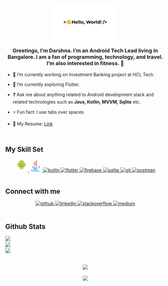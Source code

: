 <div align="center">
<img src="https://raw.githubusercontent.com/darshna22/media-content/main/greetings.gif" align="center" style="width: 40%;" />
</div>  
  

### <div align="center">Greetings, I’m Darshna. I’m an Android Tech Lead living in Bangalore. I am a fan of programming, technology, and travel. I’m also interested in fitness. 🚀</div>  
  

- 🔭 I’m currently working on Investment Banking project at HCL Tech.  
  

- 🌱 I’m currently exploring Flutter.  
  

- ❓ Ask me about anything related to Android development stack and related technologies such as **Java, Kotlin, MVVM, Sqlite** etc.  
  

- ⚡ Fun fact: I use tabs over spaces  


- 🚀 My Resume: [Link](https://github.com/darshna22/darshna22/blob/main/Darshna%20Kumari%20ATS%20resume%2009-2025.pdf)
  

<br/>  


## My Skill Set  
<div align="center">  
  <a href="https://developer.android.com" target="_blank" rel="noreferrer"> 
    <img src="https://raw.githubusercontent.com/devicons/devicon/master/icons/android/android-original-wordmark.svg" alt="android" width="40" height="40"/> 
  </a>
  <a href="https://www.java.com" target="_blank" rel="noreferrer"> 
    <img src="https://raw.githubusercontent.com/devicons/devicon/master/icons/java/java-original.svg" alt="java" width="40" height="40"/> 
  </a> 
  <a href="https://kotlinlang.org" target="_blank" rel="noreferrer"> 
    <img src="https://www.vectorlogo.zone/logos/kotlinlang/kotlinlang-icon.svg" alt="kotlin" width="40" height="40"/> 
  </a>
  <a href="https://flutter.dev" target="_blank" rel="noreferrer"> 
    <img src="https://www.vectorlogo.zone/logos/flutterio/flutterio-icon.svg" alt="flutter" width="40" height="40"/> 
  </a>
  <a href="https://firebase.google.com/" target="_blank" rel="noreferrer"> 
    <img src="https://www.vectorlogo.zone/logos/firebase/firebase-icon.svg" alt="firebase" width="40" height="40"/> 
  </a>
  <a href="https://www.sqlite.org/" target="_blank" rel="noreferrer"> 
    <img src="https://www.vectorlogo.zone/logos/sqlite/sqlite-icon.svg" alt="sqlite" width="40" height="40"/> 
  </a>
  <a href="https://git-scm.com/" target="_blank" rel="noreferrer">
    <img src="https://www.vectorlogo.zone/logos/git-scm/git-scm-icon.svg" alt="git" width="40" height="40"/> 
  </a> 
  <a href="https://postman.com" target="_blank" rel="noreferrer"> 
    <img src="https://www.vectorlogo.zone/logos/getpostman/getpostman-icon.svg" alt="postman" width="40" height="40"/> 
  </a> 
</div>  

<br/>  


## Connect with me  
<div align="center">
<a href="https://github.com/darshna22" target="_blank">
<img src=https://img.shields.io/badge/github-%2324292e.svg?&style=for-the-badge&logo=github&logoColor=white alt=github style="margin-bottom: 5px;" />
</a>
<a href="https://linkedin.com/in/darshnakumari" target="_blank">
<img src=https://img.shields.io/badge/linkedin-%231E77B5.svg?&style=for-the-badge&logo=linkedin&logoColor=white alt=linkedin style="margin-bottom: 5px;" />
</a>
<a href="https://stackoverflow.com/users/11625228/darshna-kumari" target="_blank">
<img src=https://img.shields.io/badge/stackoverflow-%23F28032.svg?&style=for-the-badge&logo=stackoverflow&logoColor=white alt=stackoverflow style="margin-bottom: 5px;" />
</a>
<a href="https://medium.com/@darshnakumari01234" target="_blank">
<img src=https://img.shields.io/badge/medium-%23292929.svg?&style=for-the-badge&logo=medium&logoColor=white alt=medium style="margin-bottom: 5px;" />
</a>  
</div>  
  

<br/>  


## Github Stats  
<!-- <div align="center"><img src="https://github-readme-stats.vercel.app/api?username=darshna22&show_icons=true&count_private=true&hide_border=true" align="center" /></div>   -->
![](https://github-readme-stats.vercel.app/api?username=darshna22&theme=default&hide_border=false&include_all_commits=false&count_private=false)<br/>
![](https://github-readme-streak-stats.herokuapp.com/?user=darshna22&theme=default&hide_border=false)<br/>
![](https://github-readme-stats.vercel.app/api/top-langs/?username=darshna22&theme=default&hide_border=false&include_all_commits=false&count_private=false&layout=compact)


<br/>  

<div align="center">
<img src="https://komarev.com/ghpvc/?username=darshna22&&style=flat-square" align="center" />
</div>  
  

<br/>  

<div align="center">
            <a href="https://www.buymeacoffee.com/darshna22" target="_blank" style="display: inline-block;">
                <img
                    src="https://img.shields.io/badge/Donate-Buy%20Me%20A%20Coffee-orange.svg?style=flat-square&logo=buymeacoffee" 
                    align="center"
                />
            </a></div>
<br />
